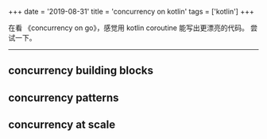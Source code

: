 +++
date = '2019-08-31'
title = 'concurrency on kotlin'
tags = ['kotlin']
+++

在看 《concurrency on go》，感觉用 kotlin coroutine 能写出更漂亮的代码。
尝试一下。

---

## concurrency building blocks

## concurrency patterns

## concurrency at scale


